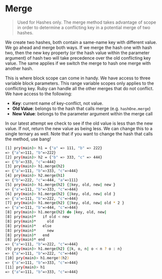 Merge
=====
> Used for Hashes only. The merge method takes advantage of scope in order to
> determine a conflicting key in a potential merge of two hashes.

We create two hashes, both contain a same-name key with different value. We go
ahead and merge both ways. If we merge the hash one with hash two, then the new
key property (or the hash value within the parameter argument) of hash two will
take precedence over the old conflicting key value. The same applies if we
switch the merge to hash one merge with another hash.

This is where block scope can come in handy. We have access to three variable
block parameters. This range variable scopes only applies to the conflicting
key. Ruby can handle all the other merges that do not conflict. We have access
to the following:

- **Key**: current name of key-conflict, not value.
- **Old Value**: belongs to the hash that calls merge (e.g. `hashOne.merge`)
- **New Value**: belongs to the parameter argument within the merge call

In our latest attempt we check to see if the old value is less than the new
value. If not, return the new value as being less. We can change this to a
single ternary as well. Note that if you want to change the hash that calls the
method, use bang!

```bash
[1] pry(main)> h1 = {"a" => 111, "b" => 222}
=> {"a"=>111, "b"=>222}
[2] pry(main)> h2 = {"b" => 333, "c" => 444}
=> {"b"=>333, "c"=>444}
[3] pry(main)> h1.merge(h2)
=> {"a"=>111, "b"=>333, "c"=>444}
[4] pry(main)> h2.merge(h1)
=> {"b"=>222, "c"=>444, "a"=>111}
[5] pry(main)> h1.merge(h2) {|key, old, new| new }
=> {"a"=>111, "b"=>333, "c"=>444}
[6] pry(main)> h1.merge(h2) {|key, old, new| old }
=> {"a"=>111, "b"=>222, "c"=>444}
[7] pry(main)> h1.merge(h2) {|key, old, new| old * 2 }
=> {"a"=>111, "b"=>444, "c"=>444}
[8] pry(main)> h1.merge(h2) do |key, old, new|
[8] pry(main)*   if old < new
[8] pry(main)*     old
[8] pry(main)*   else
[8] pry(main)*     new
[8] pry(main)*   end
[8] pry(main)* end
=> {"a"=>111, "b"=>222, "c"=>444}
[9] pry(main)> h1.merge(h2) {|k, o, n| o < n ? o : n}
=> {"a"=>111, "b"=>222, "c"=>444}
[10] pry(main)> h1.merge!(h2)
=> {"a"=>111, "b"=>333, "c"=>444}
[11] pry(main)> h1
=> {"a"=>111, "b"=>333, "c"=>444}
```

